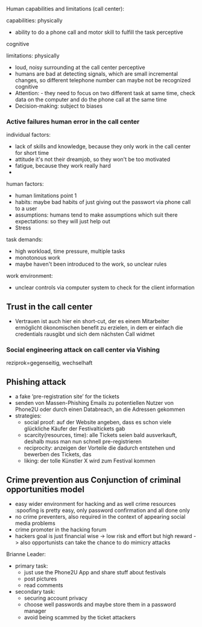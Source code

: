 Human capabilities and limitations (call center):

capabilities:
physically
- ability to do a phone call and motor skill to fulfill the task
perceptive

cognitive

limitations:
physically 
- loud, noisy surrounding at the call center
perceptive
- humans are bad at detecting signals, which are small incremental changes, so different telephone number can maybe not be recognized
cognitive
- Attention: - they need to focus on two different task at same time, check data on the computer and do the phone call at the same time
- Decision-making: subject to biases



### Active failures human error in the call center

individual factors: 
- lack of skills and knowledge, because they only work in the call center for short time
- attitude it's not their dreamjob, so they won't be too motivated
- fatigue, because they work really hard
- 
human factors:
- human limitations  point 1
- habits: maybe bad habits of just giving out the passwort via phone call to a user 
- assumptions: humans tend to make assumptions which suit there expectations: so they will just help out
- Stress

task demands:
- high workload, time pressure, multiple tasks
- monotonous work
- maybe haven't been introduced to the work, so unclear rules

work environment:
- unclear controls via computer system to check for the client information


## Trust in the call center
- Vertrauen ist auch hier ein short-cut, der es einem Mitarbeiter ermöglicht ökonomischen benefit zu erzielen, in dem er einfach die credentials rausgibt und sich dem nächsten Call widmet

### Social engineering attack on call center via Vishing


reziprok=gegenseitig, wechselhaft

## Phishing attack
- a fake ’pre-registration site’ for the tickets
- senden von Massen-Phishing Emails zu potentiellen Nutzer von Phone2U oder durch einen Databreach, an die Adressen gekommen
- strategies: 
	- social proof: auf der Website angeben, dass es schon viele glückliche Käufer der Festivaltickets gab
	- scarcity(resources, time): alle Tickets seien bald ausverkauft, deshalb muss man nun schnell pre-registrieren
	- reciprocity: anzeigen der Vorteile die dadurch entstehen und bewerben des Tickets, das
	 - liking: der tolle Künstler X wird zum Festival kommen


## Crime prevention aus Conjunction of criminal opportunities model
- easy wider environment for hacking and as well crime resources :spoofing is pretty easy, only password confirmation and all done only
- no crime preventers, also required in the context of appearing social media problems
- crime promoter in the hacking forum
- hackers goal is just financial wise -> low risk and effort but high reward -> also opportunists can take the chance to do mimicry attacks




Brianne Leader:
- primary task:
	- just use the Phone2U App and share stuff about festivals 
	- post pictures
	- read comments
- secondary task:
	- securing account privacy
	- choose well passwords and maybe store them in a password manager
	- avoid being scammed by the ticket attackers